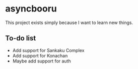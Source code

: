 # asyncbooru

This project exists simply because I want to learn new things.

## To-do list
* Add support for Sankaku Complex
* Add support for Konachan
* Maybe add support for auth
